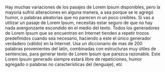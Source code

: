 Hay muchas variaciones de los pasajes de Lorem Ipsum disponibles, pero la mayoría sufrió alteraciones en alguna manera,
a sea porque se le agregó humor, o palabras aleatorias que no parecen ni un poco creíbles. Si vas a utilizar 
un pasaje de Lorem Ipsum, necesitás estar seguro de que no hay nada avergonzante escondido en el medio del texto.
 Todos los generadores de Lorem Ipsum que se encuentran en Internet tienden a repetir trozos predefinidos cuando sea necesario,
  haciendo a este el único generador verdadero (válido) en la Internet. Usa un diccionario de mas de 200 palabras provenientes del 
  latín, combinadas con estructuras muy útiles de sentencias, para generar texto de Lorem Ipsum que parezca razonable. Este Lorem Ipsum
  generado siempre estará libre de repeticiones, humor agregado o palabras no características del (lenguaje), etc